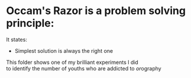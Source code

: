 # Occam's Razor is a problem solving principle:
It states:  
* Simplest solution is always the right one

This folder shows one of my brilliant experiments I did  
to identify the number of youths who are addicted to *or*ography
